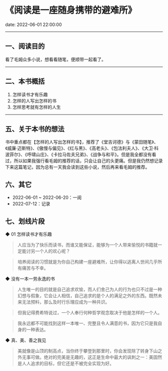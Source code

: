 # 《阅读是一座随身携带的避难所》

date: 2022-06-01 22:00:00

---

## 一、阅读目的

看了毛姆众多小说，想看看随笔，便顺带一起看了。

---

## 二、本书概括

1. 怎样读书才有乐趣
2. 怎样的人写出怎样的书
3. 怎样思考就有怎样的人生

---

## 五、关于本书的想法

书中重点都在【怎样的人写出怎样的书】，推荐了《堂吉诃德》与《蒙田随笔》、《威廉·迈斯特》、《傲慢与偏见》、《红与黑》、《高老头》、《包法利夫人》、《大卫·科波菲尔》、《呼啸山庄》、《卡拉马佐夫兄弟》、《战争与和平》。但是我全都没有看过，所以如果我强行看毛姆的推荐的话，只会让自己的头更痛。但是我仍然想记录下来这篇笔记，因为总有一天我会读到这些小说，然后再来看毛姆的推荐。

## 六、其它

- 2022-06-01 ~ 2022-06-20：一阅
- 2022-07-12：记录

## 七、划线片段

◆ 01 怎样读书才有乐趣

> 人应当为了快乐而读书，而谁又能保证，能够为一个人带来愉悦的书籍就一定能讨另一个人的欢心呢？

> 培养阅读的习惯就是为你自己构建一座避难所，让你得以逃离人世间几乎所有痛苦与不幸。

◆ 没有一本一劳永逸的书

> 人生唯一的目的就是自己追求欢愉，而人们舍己为人的行为也只不过是一种幻想与假象，它会让人相信，自己追求的是个人的满足之外的东西。既然未来无法预料，那么及时行乐理应成为一种共识。

> 但我记得费希特说过，一个人奉行何种哲学观念取决于他是怎样的一个人。

> 我永远都不可能找到这样一本唯一、完整且令人满意的书，因为它只是我自身的一种表达。

◆ 真、美、善之我见

> 美就像是山顶的制高点，当你终于攀登到那里时，你会发现除了转身下山之外无事可做。绝对的完美是无趣的，这正是生命中最大的讽刺之一：美固然是人人追求的目标，但它还是不被完全实现为好。

